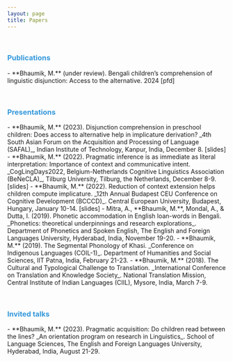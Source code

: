 ```yaml
---
layout: page
title: Papers
---
```


 &nbsp;  
 
<h3> <span style="color: #3498DB ;">Publications </span> </h3> 
- **Bhaumik, M.** (under review). Bengali children’s comprehension of linguistic disjunction: Access to the alternative. 2024  [pfd]


 &nbsp;    

<h3> <span style="color: #3498DB ;">Presentations </span> </h3> 
- **Bhaumik, M.** (2023). Disjunction comprehension in preschool children: Does access to alternative help in implicature derivation? _4th South Asian Forum on the Acquisition and Processing of Language (SAFAL)_, Indian Institute of Technology, Kanpur, India, December 8.  [slides]
- **Bhaumik, M.** (2022). Pragmatic inference is as immediate as literal interpretation: Importance of context and communicative intent. _CogLingDays2022, Belgium-Netherlands Cognitive Linguistics Association (BeNeCLA)_, Tilburg University, Tilburg, the Netherlands, December 8-9.   [slides]
- **Bhaumik, M.** (2022). Reduction of context extension helps children compute implicature. _12th Annual Budapest CEU Conference on Cognitive Development (BCCCD)_. Central European University, Budapest, Hungary, January 10-14.  [slides] 
- Mitra, A., **Bhaumik, M.**, Mondal, A., & Dutta, I. (2019). Phonetic accommodation in English loan-words in Bengali. _Phonetics: theoretical underpinnings and research explorations_. Department of Phonetics and Spoken English, The English and Foreign Languages University, Hyderabad, India, November 19-20.
- **Bhaumik, M.** (2019). The Segmental Phonology of Khasi. _Conference on Indigenous Languages (COIL-1)_. Department of Humanities and Social Sciences, IIT Patna, India, February 21-23. 
- **Bhaumik, M.** (2018). The Cultural and Typological Challenge to Translation. _International Conference on Translation and Knowledge Society_. National Translation Mission, Central Institute of Indian Languages (CIIL), Mysore, India, March 7-9. 


 &nbsp;    

<h3> <span style="color: #3498DB ;">Invited talks </span> </h3> 
- **Bhaumik, M.** (2023). Pragmatic acquisition: Do children read between the lines? _An orientation program on research in Linguistics_. School of Language Sciences, The English and Foreign Languages University, Hyderabad, India, August 21-29.



 &nbsp;    
